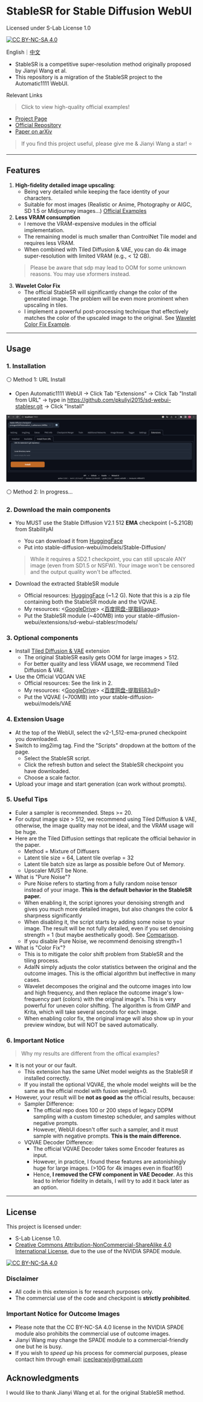# StableSR for Stable Diffusion WebUI

Licensed under S-Lab License 1.0

[![CC BY-NC-SA 4.0][cc-by-nc-sa-shield]][cc-by-nc-sa]

English｜[中文](README_CN.md)

- StableSR is a competitive super-resolution method originally proposed by Jianyi Wang et al.
- This repository is a migration of the StableSR project to the Automatic1111 WebUI.

Relevant Links

> Click to view high-quality official examples!

- [Project Page](https://iceclear.github.io/projects/stablesr/)
- [Official Repository](https://github.com/IceClear/StableSR)
- [Paper on arXiv](https://arxiv.org/abs/2305.07015)

> If you find this project useful, please give me & Jianyi Wang a star! ⭐

***

## Features

1. **High-fidelity detailed image upscaling**:
    - Being very detailed while keeping the face identity of your characters.
    - Suitable for most images (Realistic or Anime, Photography or AIGC, SD 1.5 or Midjourney images...) [Official Examples](https://iceclear.github.io/projects/stablesr/)
2. **Less VRAM consumption**
    - I remove the VRAM-expensive modules in the official implementation.
    - The remaining model is much smaller than ControlNet Tile model and requires less VRAM.
    - When combined with Tiled Diffusion & VAE, you can do 4k image super-resolution with limited VRAM (e.g., < 12 GB).
    > Please be aware that sdp may lead to OOM for some unknown reasons. You may use xformers instead.
3. **Wavelet Color Fix**
    - The official StableSR will significantly change the color of the generated image. The problem will be even more prominent when upscaling in tiles.
    - I implement a powerful post-processing technique that effectively matches the color of the upscaled image to the original. See [Wavelet Color Fix Example](https://imgsli.com/MTgwNDg2/).

***

## Usage

### 1. Installation

⚪ Method 1: URL Install

- Open Automatic1111 WebUI -> Click Tab "Extensions" -> Click Tab "Install from URL" -> type in https://github.com/pkuliyi2015/sd-webui-stablesr.git -> Click "Install" 

![installation](https://github.com/pkuliyi2015/multidiffusion-img-demo/blob/master/installation.png?raw=true)

⚪ Method 2: In progress...

### 2. Download the main components

- You MUST use the Stable Diffusion V2.1 512 **EMA** checkpoint (~5.21GB) from StabilityAI
    - You can download it from [HuggingFace](https://huggingface.co/stabilityai/stable-diffusion-2-1-base)
    - Put into stable-diffusion-webui/models/Stable-Diffusion/

    > While it requires a SD2.1 checkpoint, you can still upscale ANY image (even from SD1.5 or NSFW). Your image won't be censored and the output quality won't be affected.

- Download the extracted StableSR module
    - Official resources: [HuggingFace](https://huggingface.co/Iceclear/StableSR/resolve/main/weibu_models.zip) (~1.2 G). Note that this is a zip file containing both the StableSR module and the VQVAE.
    - My resources: <[GoogleDrive](https://drive.google.com/file/d/1tWjkZQhfj07sHDR4r9Ta5Fk4iMp1t3Qw/view?usp=sharing)> <[百度网盘-提取码aguq](https://pan.baidu.com/s/1Nq_6ciGgKnTu0W14QcKKWg?pwd=aguq)>
    - Put the StableSR module (~400MB) into your stable-diffusion-webui/extensions/sd-webui-stablesr/models/

### 3. Optional components

- Install [Tiled Diffusion & VAE]((https://github.com/pkuliyi2015/multidiffusion-upscaler-for-automatic1111)) extension
    - The original StableSR easily gets OOM for large images > 512.
    - For better quality and less VRAM usage, we recommend Tiled Diffusion & VAE.
- Use the Official VQGAN VAE
    - Official resources: See the link in 2.
    - My resources: <[GoogleDrive](https://drive.google.com/file/d/1ARtDMia3_CbwNsGxxGcZ5UP75W4PeIEI/view?usp=share_link)> <[百度网盘-提取码83u9](https://pan.baidu.com/s/1YCYmGBethR9JZ8-eypoIiQ?pwd=83u9)>
    - Put the VQVAE (~700MB) into your stable-diffusion-webui/models/VAE

### 4. Extension Usage

- At the top of the WebUI, select the v2-1_512-ema-pruned checkpoint you downloaded.
- Switch to img2img tag. Find the "Scripts" dropdown at the bottom of the page.
    - Select the StableSR script.
    - Click the refresh button and select the StableSR checkpoint you have downloaded.
    - Choose a scale factor.
- Upload your image and start generation (can work without prompts).

### 5. Useful Tips

- Euler a sampler is recommended. Steps >= 20.
- For output image size > 512, we recommend using Tiled Diffusion & VAE, otherwise, the image quality may not be ideal, and the VRAM usage will be huge. 
- Here are the Tiled Diffusion settings that replicate the official behavior in the paper.
    - Method = Mixture of Diffusers
    - Latent tile size = 64, Latent tile overlap = 32
    - Latent tile batch size as large as possible before Out of Memory.
    - Upscaler MUST be None.
- What is "Pure Noise"?
    - Pure Noise refers to starting from a fully random noise tensor instead of your image. **This is the default behavior in the StableSR paper.**
    - When enabling it, the script ignores your denoising strength and gives you much more detailed images, but also changes the color & sharpness significantly
    - When disabling it, the script starts by adding some noise to your image. The result will be not fully detailed, even if you set denoising strength = 1 (but maybe aesthetically good). See [Comparison](https://imgsli.com/MTgwMTMx).
    - If you disable Pure Noise, we recommend denoising strength=1
- What is "Color Fix"?
    - This is to mitigate the color shift problem from StableSR and the tiling process.
    - AdaIN simply adjusts the color statistics between the original and the outcome images. This is the official algorithm but ineffective in many cases.
    - Wavelet decomposes the original and the outcome images into low and high frequency, and then replace the outcome image's low-frequency part (colors) with the original image's. This is very powerful for uneven color shifting. The algorithm is from GIMP and Krita, which will take several seconds for each image.
    - When enabling color fix, the original image will also show up in your preview window, but will NOT be saved automatically.

### 6. Important Notice

> Why my results are different from the offical examples?

- It is not your or our fault.
    - This extension has the same UNet model weights as the StableSR if installed correctly. 
    - If you install the optional VQVAE, the whole model weights will be the same as the official model with fusion weights=0.
- However, your result will be **not as good as** the official results, because:
    - Sampler Difference: 
        - The official repo does 100 or 200 steps of legacy DDPM sampling with a custom timestep scheduler, and samples without negative prompts.
        - However, WebUI doesn't offer such a sampler, and it must sample with negative prompts. **This is the main difference.**
    - VQVAE Decoder Difference: 
        - The official VQVAE Decoder takes some Encoder features as input. 
        - However, in practice, I found these features are astonishingly huge for large images. (>10G for 4k images even in float16!) 
        - Hence, **I removed the CFW component in VAE Decoder**. As this lead to inferior fidelity in details, I will try to add it back later as an option.

***
## License

This project is licensed under:

- S-Lab License 1.0.
- [Creative Commons Attribution-NonCommercial-ShareAlike 4.0 International License][cc-by-nc-sa], due to the use of the NVIDIA SPADE module.

[![CC BY-NC-SA 4.0][cc-by-nc-sa-image]][cc-by-nc-sa]

[cc-by-nc-sa]: http://creativecommons.org/licenses/by-nc-sa/4.0/
[cc-by-nc-sa-image]: https://licensebuttons.net/l/by-nc-sa/4.0/88x31.png
[cc-by-nc-sa-shield]: https://img.shields.io/badge/License-CC%20BY--NC--SA%204.0-lightgrey.svg

### Disclaimer

- All code in this extension is for research purposes only. 
- The commercial use of the code and checkpoint is **strictly prohibited**.

### Important Notice for Outcome Images

- Please note that the CC BY-NC-SA 4.0 license in the NVIDIA SPADE module also prohibits the commercial use of outcome images. 
- Jianyi Wang may change the SPADE module to a commercial-friendly one but he is busy.
- If you wish to *speed up* his process for commercial purposes, please contact him through email: iceclearwjy@gmail.com

## Acknowledgments

I would like to thank Jianyi Wang et al. for the original StableSR method.